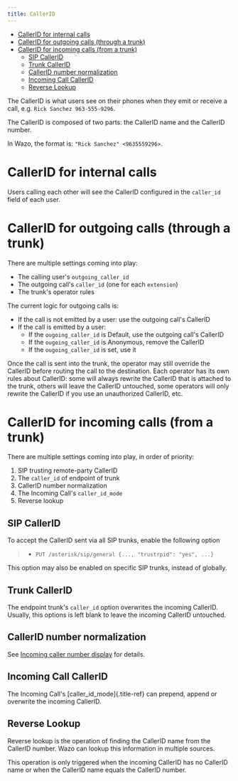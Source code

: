 ```yaml
---
title: CallerID
---
```


- [CallerID for internal calls](#callerid-for-internal-calls)
- [CallerID for outgoing calls (through a trunk)](#callerid-for-outgoing-calls-through-a-trunk)
- [CallerID for incoming calls (from a trunk)](#callerid-for-incoming-calls-from-a-trunk)
  - [SIP CallerID](#sip-callerid)
  - [Trunk CallerID](#trunk-callerid)
  - [CallerID number normalization](#callerid-number-normalization)
  - [Incoming Call CallerID](#incoming-call-callerid)
  - [Reverse Lookup](#reverse-lookup)

The CallerID is what users see on their phones when they emit or receive a call, e.g.
`Rick Sanchez 963-555-9296`.

The CallerID is composed of two parts: the CallerID name and the CallerID number.

In Wazo, the format is: `"Rick Sanchez" <9635559296>`.

# CallerID for internal calls

Users calling each other will see the CallerID configured in the `caller_id` field of each user.

# CallerID for outgoing calls (through a trunk)

There are multiple settings coming into play:

- The calling user\'s `outgoing_caller_id`
- The outgoing call\'s `caller_id` (one for each `extension`)
- The trunk\'s operator rules

The current logic for outgoing calls is:

- If the call is not emitted by a user: use the outgoing call\'s CallerID
- If the call is emitted by a user:
  - If the `ougoing_caller_id` is Default, use the outgoing call\'s CallerID
  - If the `ougoing_caller_id` is Anonymous, remove the CallerID
  - If the `ougoing_caller_id` is set, use it

Once the call is sent into the trunk, the operator may still override the CallerID before routing
the call to the destination. Each operator has its own rules about CallerID: some will always
rewrite the CallerID that is attached to the trunk, others will leave the CallerID untouched, some
operators will only rewrite the CallerID if you use an unauthorized CallerID, etc.

# CallerID for incoming calls (from a trunk)

There are multiple settings coming into play, in order of priority:

1.  SIP trusting remote-party CallerID
2.  The `caller_id` of endpoint of trunk
3.  CallerID number normalization
4.  The Incoming Call\'s `caller_id_mode`
5.  Reverse lookup

## SIP CallerID

To accept the CallerID sent via all SIP trunks, enable the following option

> - `PUT /asterisk/sip/general {..., "trustrpid": "yes", ...}`

This option may also be enabled on specific SIP trunks, instead of globally.

## Trunk CallerID

The endpoint trunk\'s `caller_id` option overwrites the incoming CallerID. Usually, this options is
left blank to leave the incoming CallerID untouched.

## CallerID number normalization

See [Incoming caller number display](/uc-doc/installation/postinstall#callerid-num-normalization)
for details.

## Incoming Call CallerID

The Incoming Call\'s [caller\_id\_mode]{.title-ref} can prepend, append or overwrite the incoming
CallerID.

## Reverse Lookup

Reverse lookup is the operation of finding the CallerID name from the CallerID number. Wazo can
lookup this information in multiple sources.

This operation is only triggered when the incoming CallerID has no CallerID name or when the
CallerID name equals the CallerID number.
